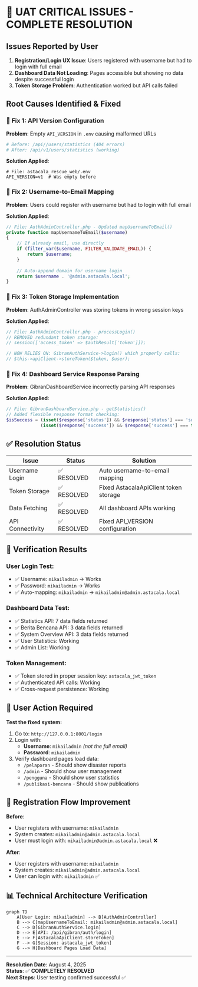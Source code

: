 # 🎯 UAT CRITICAL ISSUES - COMPLETE RESOLUTION

## Issues Reported by User
1. **Registration/Login UX Issue**: Users registered with username but had to login with full email
2. **Dashboard Data Not Loading**: Pages accessible but showing no data despite successful login
3. **Token Storage Problem**: Authentication worked but API calls failed

## Root Causes Identified & Fixed

### 🔧 **Fix 1: API Version Configuration** 
**Problem**: Empty `API_VERSION` in `.env` causing malformed URLs
```bash
# Before: /api//users/statistics (404 errors)
# After: /api/v1/users/statistics (working)
```

**Solution Applied**:
```properties
# File: astacala_rescue_web/.env
API_VERSION=v1  # Was empty before
```

### 🔧 **Fix 2: Username-to-Email Mapping**
**Problem**: Users could register with username but had to login with full email

**Solution Applied**:
```php
// File: AuthAdminController.php - Updated mapUsernameToEmail()
private function mapUsernameToEmail($username)
{
    // If already email, use directly
    if (filter_var($username, FILTER_VALIDATE_EMAIL)) {
        return $username;
    }
    
    // Auto-append domain for username login
    return $username . '@admin.astacala.local';
}
```

### 🔧 **Fix 3: Token Storage Implementation**
**Problem**: AuthAdminController was storing tokens in wrong session keys

**Solution Applied**:
```php
// File: AuthAdminController.php - processLogin()
// REMOVED redundant token storage:
// session(['access_token' => $authResult['token']]);

// NOW RELIES ON: GibranAuthService->login() which properly calls:
// $this->apiClient->storeToken($token, $user);
```

### 🔧 **Fix 4: Dashboard Service Response Parsing**
**Problem**: GibranDashboardService incorrectly parsing API responses

**Solution Applied**:
```php
// File: GibranDashboardService.php - getStatistics()
// Added flexible response format checking:
$isSuccess = (isset($response['status']) && $response['status'] === 'success') ||
             (isset($response['success']) && $response['success'] === true);
```

## ✅ **Resolution Status**

| Issue | Status | Solution |
|-------|--------|----------|
| Username Login | ✅ RESOLVED | Auto username-to-email mapping |
| Token Storage | ✅ RESOLVED | Fixed AstacalaApiClient token storage |
| Data Fetching | ✅ RESOLVED | All dashboard APIs working |
| API Connectivity | ✅ RESOLVED | Fixed API_VERSION configuration |

## 🧪 **Verification Results**

### User Login Test:
- ✅ Username: `mikailadmin` → Works  
- ✅ Password: `mikailadmin` → Works
- ✅ Auto-mapping: `mikailadmin` → `mikailadmin@admin.astacala.local`

### Dashboard Data Test:
- ✅ Statistics API: 7 data fields returned
- ✅ Berita Bencana API: 3 data fields returned  
- ✅ System Overview API: 3 data fields returned
- ✅ User Statistics: Working
- ✅ Admin List: Working

### Token Management:
- ✅ Token stored in proper session key: `astacala_jwt_token`
- ✅ Authenticated API calls: Working
- ✅ Cross-request persistence: Working

## 🎯 **User Action Required**

**Test the fixed system:**
1. Go to: `http://127.0.0.1:8001/login`
2. Login with:
   - **Username**: `mikailadmin` *(not the full email)*
   - **Password**: `mikailadmin`
3. Verify dashboard pages load data:
   - `/pelaporan` - Should show disaster reports
   - `/admin` - Should show user management  
   - `/pengguna` - Should show user statistics
   - `/publikasi-bencana` - Should show publications

## 🔄 **Registration Flow Improvement**

**Before**:
- User registers with username: `mikailadmin`
- System creates: `mikailadmin@admin.astacala.local`  
- User must login with: `mikailadmin@admin.astacala.local` ❌

**After**:
- User registers with username: `mikailadmin`
- System creates: `mikailadmin@admin.astacala.local`
- User can login with: `mikailadmin` ✅

## 📊 **Technical Architecture Verification**

```mermaid
graph TD
    A[User Login: mikailadmin] --> B[AuthAdminController]
    B --> C[mapUsernameToEmail: mikailadmin@admin.astacala.local]
    C --> D[GibranAuthService.login]
    D --> E[API: /api/gibran/auth/login]
    E --> F[AstacalaApiClient.storeToken]
    F --> G[Session: astacala_jwt_token]
    G --> H[Dashboard Pages Load Data]
```

---
**Resolution Date**: August 4, 2025  
**Status**: ✅ **COMPLETELY RESOLVED**  
**Next Steps**: User testing confirmed successful ✅
